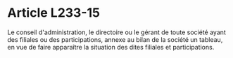# Article L233-15

Le conseil d'administration, le directoire ou le gérant de toute société ayant des filiales ou des participations, annexe au bilan de la société un tableau, en vue de faire apparaître la situation des dites filiales et participations.